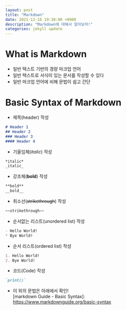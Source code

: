 ```yaml
---
layout: post
title: "Markdown"
date: 2021-12-16 19:30:00 +0900
description: "Markdown에 대해서 알아보자!"
categories: jekyll update
---
```


# What is Markdown
* 일반 텍스트 기반의 경량 마크업 언어
* 일반 텍스트로 서식이 있는 문서를 작성할 수 있다
* 일반 마크업 언어에 비해 문법이 쉽고 간단

# Basic Syntax of Markdown
* 제목(header) 작성
```markdown
# Header 1
## Header 2
### Header 3
#### Header 4
```

* 기울임체(*italic*) 작성
```markdown
*italic*
_italic_
```

* 강조체(**bold**) 작성
```markdown
**bold**
__bold__
```

* 취소선(~~strikethrough~~) 작성
```markdown
~~strikethrough~~
```

* 순서없는 리스트(unordered list) 작성
```markdown
- Hello World!
* Bye World!
```

* 순서 리스트(ordered list) 작성
```markdown
1. Hello World!
2. Bye World!
```

* 코드(Code) 작성
```markdown
`print()`
```

* 이 외의 문법은 아래에서 확인!  
  [markdown Guide - Basic Syntax]: https://www.markdownguide.org/basic-syntax